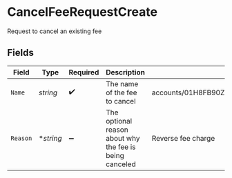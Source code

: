 # CancelFeeRequestCreate

Request to cancel an existing fee


## Fields

| Field                                                   | Type                                                    | Required                                                | Description                                             | Example                                                 |
| ------------------------------------------------------- | ------------------------------------------------------- | ------------------------------------------------------- | ------------------------------------------------------- | ------------------------------------------------------- |
| `Name`                                                  | *string*                                                | :heavy_check_mark:                                      | The name of the fee to cancel                           | accounts/01H8FB90ZRRFWXB4XC2JPJ1D4Y/fees/20230823123456 |
| `Reason`                                                | **string*                                               | :heavy_minus_sign:                                      | The optional reason about why the fee is being canceled | Reverse fee charge                                      |